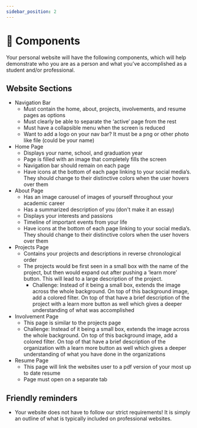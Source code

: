 ```yaml
---
sidebar_position: 2
---
```


# 🧩 Components

Your personal website will have the following components, which will help demonstrate who you are as a person and what you’ve accomplished as a student and/or professional.

## Website Sections

- Navigation Bar
  - Must contain the home, about, projects, involvements, and resume pages as options
  - Must clearly be able to separate the ‘active’ page from the rest
  - Must have a collapsible menu when the screen is reduced
  - Want to add a logo on your nav bar? It must be a png or other photo like file (could be your name)
- Home Page
  - Displays your name, school, and graduation year
  - Page is filled with an image that completely fills the screen
  - Navigation bar should remain on each page 
  - Have icons at the bottom of each page linking to your social media’s. They should change to their distinctive colors when the user hovers over them
- About Page
  - Has an image carousel of images of yourself throughout your academic career
  - Has a summarized description of you (don't make it an essay)
  - Displays your interests and passions
  - Timeline of important events from your life
  - Have icons at the bottom of each page linking to your social media’s. They should change to their distinctive colors when the user hovers over them
- Projects Page
  - Contains your projects and descriptions in reverse chronological order
  - The projects would be first seen in a small box with the name of the project, but then would expand out after pushing a ‘learn more’ button. This will lead to a large description of the project.
    - Challenge: Instead of it being a small box, extends the image across the whole background. On top of this background image, add a colored filter. On top of that have a brief description of the project with a learn more button as well which gives a deeper understanding of what was accomplished
- Involvement Page
  - This page is similar to the projects page
  - Challenge: Instead of it being a small box, extends the image across the whole background. On top of this background image, add a colored filter. On top of that have a brief description of the organization with a learn more button as well which gives a deeper understanding of what you have done in the organizations
- Resume Page
  - This page will link the websites user to a pdf version of your most up to date resume
  - Page must open on a separate tab

## Friendly reminders

- Your website does not have to follow our strict requirements! It is simply an outline of what is typically included on professional websites.